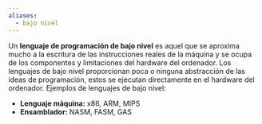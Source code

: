 ```yaml
---
aliases:
  - bajo nivel
---
```

Un **lenguaje de programación de bajo nivel** es aquel que se aproxima mucho a la escritura de las instrucciones reales de la máquina y se ocupa de los componentes y limitaciones del hardware del ordenador. Los lenguajes de bajo nivel proporcionan poca o ninguna abstracción de las ideas de programación, estos se ejecutan directamente en el hardware del ordenador. Ejemplos de lenguajes de bajo nivel:

- **Lenguaje máquina:** x86, ARM, MIPS
- **Ensamblador:** NASM, FASM, GAS


